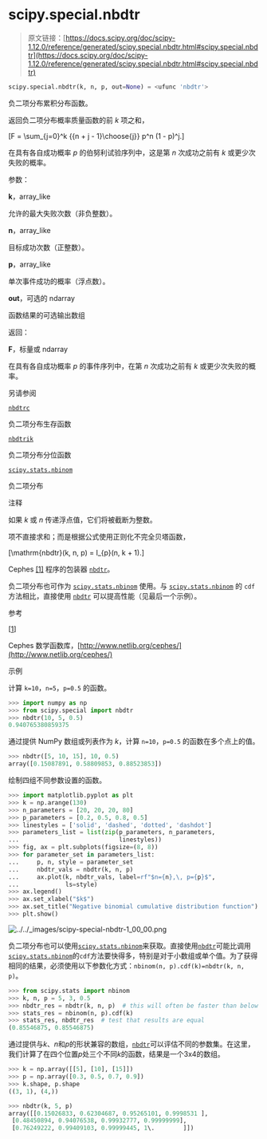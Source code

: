 # scipy.special.nbdtr

> 原文链接：[https://docs.scipy.org/doc/scipy-1.12.0/reference/generated/scipy.special.nbdtr.html#scipy.special.nbdtr](https://docs.scipy.org/doc/scipy-1.12.0/reference/generated/scipy.special.nbdtr.html#scipy.special.nbdtr)

```py
scipy.special.nbdtr(k, n, p, out=None) = <ufunc 'nbdtr'>
```

负二项分布累积分布函数。

返回负二项分布概率质量函数的前 *k* 项之和，

\[F = \sum_{j=0}^k {{n + j - 1}\choose{j}} p^n (1 - p)^j.\]

在具有各自成功概率 *p* 的伯努利试验序列中，这是第 *n* 次成功之前有 *k* 或更少次失败的概率。

参数：

**k**，array_like

允许的最大失败次数（非负整数）。

**n**，array_like

目标成功次数（正整数）。

**p**，array_like

单次事件成功的概率（浮点数）。

**out**，可选的 ndarray

函数结果的可选输出数组

返回：

**F**，标量或 ndarray

在具有各自成功概率 *p* 的事件序列中，在第 *n* 次成功之前有 *k* 或更少次失败的概率。

另请参阅

[`nbdtrc`](scipy.special.nbdtrc.html#scipy.special.nbdtrc "scipy.special.nbdtrc")

负二项分布生存函数

[`nbdtrik`](scipy.special.nbdtrik.html#scipy.special.nbdtrik "scipy.special.nbdtrik")

负二项分布分位函数

[`scipy.stats.nbinom`](scipy.stats.nbinom.html#scipy.stats.nbinom "scipy.stats.nbinom")

负二项分布

注释

如果 *k* 或 *n* 传递浮点值，它们将被截断为整数。

项不直接求和；而是根据公式使用正则化不完全贝塔函数，

\[\mathrm{nbdtr}(k, n, p) = I_{p}(n, k + 1).\]

Cephes [[1]](#rb09274340cef-1) 程序的包装器 [`nbdtr`](#scipy.special.nbdtr "scipy.special.nbdtr")。

负二项分布也可作为 [`scipy.stats.nbinom`](scipy.stats.nbinom.html#scipy.stats.nbinom "scipy.stats.nbinom") 使用。与 [`scipy.stats.nbinom`](scipy.stats.nbinom.html#scipy.stats.nbinom "scipy.stats.nbinom") 的 `cdf` 方法相比，直接使用 [`nbdtr`](#scipy.special.nbdtr "scipy.special.nbdtr") 可以提高性能（见最后一个示例）。

参考

[[1](#id1)]

Cephes 数学函数库，[http://www.netlib.org/cephes/](http://www.netlib.org/cephes/)

示例

计算 `k=10`，`n=5`，`p=0.5` 的函数。

```py
>>> import numpy as np
>>> from scipy.special import nbdtr
>>> nbdtr(10, 5, 0.5)
0.940765380859375 
```

通过提供 NumPy 数组或列表作为 *k*，计算 `n=10`，`p=0.5` 的函数在多个点上的值。

```py
>>> nbdtr([5, 10, 15], 10, 0.5)
array([0.15087891, 0.58809853, 0.88523853]) 
```

绘制四组不同参数设置的函数。

```py
>>> import matplotlib.pyplot as plt
>>> k = np.arange(130)
>>> n_parameters = [20, 20, 20, 80]
>>> p_parameters = [0.2, 0.5, 0.8, 0.5]
>>> linestyles = ['solid', 'dashed', 'dotted', 'dashdot']
>>> parameters_list = list(zip(p_parameters, n_parameters,
...                            linestyles))
>>> fig, ax = plt.subplots(figsize=(8, 8))
>>> for parameter_set in parameters_list:
...     p, n, style = parameter_set
...     nbdtr_vals = nbdtr(k, n, p)
...     ax.plot(k, nbdtr_vals, label=rf"$n={n},\, p={p}$",
...             ls=style)
>>> ax.legend()
>>> ax.set_xlabel("$k$")
>>> ax.set_title("Negative binomial cumulative distribution function")
>>> plt.show() 
```

![../../_images/scipy-special-nbdtr-1_00_00.png](../Images/763f409555829a519ff4b13976fb5d19.png)

负二项分布也可以使用[`scipy.stats.nbinom`](scipy.stats.nbinom.html#scipy.stats.nbinom "scipy.stats.nbinom")来获取。直接使用[`nbdtr`](#scipy.special.nbdtr "scipy.special.nbdtr")可能比调用[`scipy.stats.nbinom`](scipy.stats.nbinom.html#scipy.stats.nbinom "scipy.stats.nbinom")的`cdf`方法要快得多，特别是对于小数组或单个值。为了获得相同的结果，必须使用以下参数化方式：`nbinom(n, p).cdf(k)=nbdtr(k, n, p)`。

```py
>>> from scipy.stats import nbinom
>>> k, n, p = 5, 3, 0.5
>>> nbdtr_res = nbdtr(k, n, p)  # this will often be faster than below
>>> stats_res = nbinom(n, p).cdf(k)
>>> stats_res, nbdtr_res  # test that results are equal
(0.85546875, 0.85546875) 
```

通过提供与*k*、*n*和*p*的形状兼容的数组，[`nbdtr`](#scipy.special.nbdtr "scipy.special.nbdtr")可以评估不同的参数集。在这里，我们计算了在四个位置*p*处三个不同*k*的函数，结果是一个3x4的数组。

```py
>>> k = np.array([[5], [10], [15]])
>>> p = np.array([0.3, 0.5, 0.7, 0.9])
>>> k.shape, p.shape
((3, 1), (4,)) 
```

```py
>>> nbdtr(k, 5, p)
array([[0.15026833, 0.62304687, 0.95265101, 0.9998531 ],
 [0.48450894, 0.94076538, 0.99932777, 0.99999999],
 [0.76249222, 0.99409103, 0.99999445, 1\.        ]]) 
```
